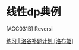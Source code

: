# 线性dp典例

[AGC031B] Reversi

[练习 | 洛谷补题计划 [洛布姬]](https://flowus.cn/bc99ca5f-afa0-48c7-9a04-18a45346632b)

